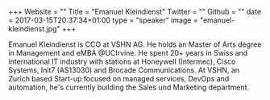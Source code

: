 +++
Website = ""
Title = "Emanuel Kleindienst"
Twitter = ""
Github = ""
date = 2017-03-15T20:37:34+01:00
type = "speaker"
image = "emanuel-kleindienst.jpg"
+++

Emanuel Kleindienst is CCO at VSHN AG. He holds an Master of Arts degree in Management and
eMBA @UCIrvine. He spent 20+ years in Swiss and international IT industry with stations
at Honeywell (Intermec), Cisco Systems, Init7 (AS13030) and Brocade Communications.
At VSHN, an Zurich based Start-up focused on managed services, DevOps and automation,
he's currently building the Sales und Marketing department.
